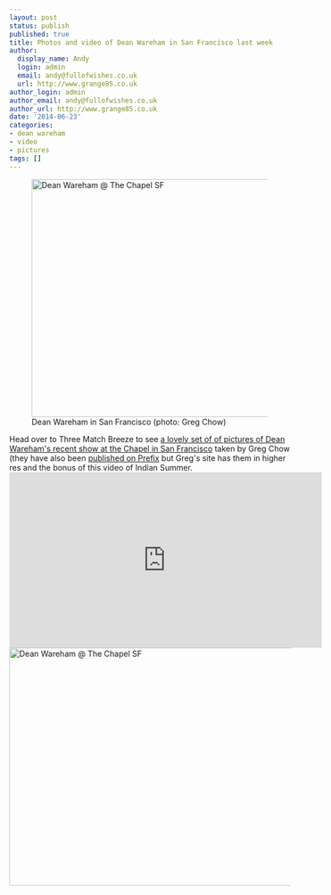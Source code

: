 ```yaml
---
layout: post
status: publish
published: true
title: Photos and video of Dean Wareham in San Francisco last week
author:
  display_name: Andy
  login: admin
  email: andy@fullofwishes.co.uk
  url: http://www.grange85.co.uk
author_login: admin
author_email: andy@fullofwishes.co.uk
author_url: http://www.grange85.co.uk
date: '2014-06-23'
categories:
- dean wareham
- video
- pictures
tags: []
---
```

<figure class="caption aligncenter"><a href="https://www.flickr.com/photos/g-rock/14291160060" title="Dean Wareham @ The Chapel SF by Greg Chow, on Flickr"><img class="aligncenter"src="https://farm3.staticflickr.com/2915/14291160060_9f51b0b009_z.jpg" width="640" height="427" alt="Dean Wareham @ The Chapel SF"></a><figcaption class="caption-text">Dean Wareham in San Francisco (photo: Greg Chow)</figcaption></figure>

<p>Head over to Three Match Breeze to see <a href="http://threematchbreeze.wordpress.com/2014/06/23/dean-wareham-hott-mt-at-the-chapel-san-francisco-06-20-14/">a lovely set of of pictures of Dean Wareham's recent show at the Chapel in San Francisco</a> taken by Greg Chow (they have also been <a href="http://www.prefixmag.com/photos/dean-wareham-hott-mt-the-chapel-in-san-francisco-p/#photo-1">published on Prefix</a> but Greg's site has them in higher res and the bonus of this video of Indian Summer.<br />
<iframe width="560" height="315" src="https://www.youtube-nocookie.com/embed/lV_JRlH7PcE" frameborder="0" allowfullscreen></iframe>
<a href="https://www.flickr.com/photos/g-rock/14476572604" title="Dean Wareham @ The Chapel SF by Greg Chow, on Flickr"><img class="aligncenter" src="https://farm6.staticflickr.com/5544/14476572604_f2604d7193_z.jpg" width="640" height="427" alt="Dean Wareham @ The Chapel SF"></a></p>
